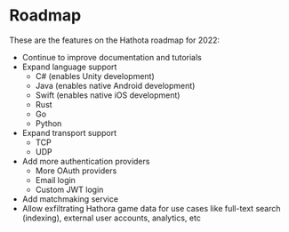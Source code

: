 # Roadmap

These are the features on the Hathota roadmap for 2022:

- Continue to improve documentation and tutorials
- Expand language support
  - C# (enables Unity development)
  - Java (enables native Android development)
  - Swift (enables native iOS development)
  - Rust
  - Go
  - Python
- Expand transport support
  - TCP
  - UDP
- Add more authentication providers
  - More OAuth providers
  - Email login
  - Custom JWT login
- Add matchmaking service
- Allow exfiltrating Hathora game data for use cases like full-text search (indexing), external user accounts, analytics, etc
